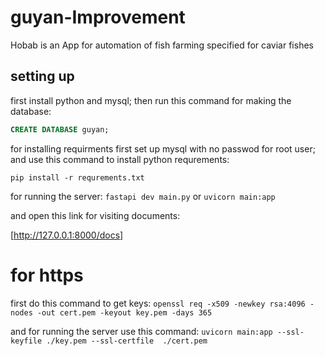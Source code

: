 # guyan-Improvement

Hobab is an App for automation of fish farming specified for caviar fishes

## setting up

first install python and mysql;
then run this command for making the database:

```sql
CREATE DATABASE guyan;
```

for installing requirments first set up mysql with no passwod for root user;
and use this command to install python requrements:

`pip install -r requrements.txt`

for running the server:
`fastapi dev main.py`
or
`uvicorn main:app`

and open this link for visiting documents:

[http://127.0.0.1:8000/docs]

# for https

first do this command to get keys:
`openssl req -x509 -newkey rsa:4096 -nodes -out cert.pem -keyout key.pem -days 365`

and for running the server use this command:
`uvicorn main:app --ssl-keyfile ./key.pem --ssl-certfile  ./cert.pem`
